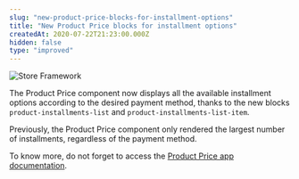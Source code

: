```yaml
---
slug: "new-product-price-blocks-for-installment-options"
title: "New Product Price blocks for installment options"
createdAt: 2020-07-22T21:23:00.000Z
hidden: false
type: "improved"
---
```


![Store Framework](https://raw.githubusercontent.com/vtexdocs/dev-portal-content/main/images/new-product-price-blocks-for-installment-options-0.png)

The Product Price component now displays all the available installment options according to the desired payment method, thanks to the new blocks `product-installments-list` and `product-installments-list-item`.

Previously, the Product Price component only rendered the largest number of installments, regardless of the payment method.

To know more, do not forget to access the [Product Price app documentation](https://vtex.io/docs/components/all/vtex.product-price/).
